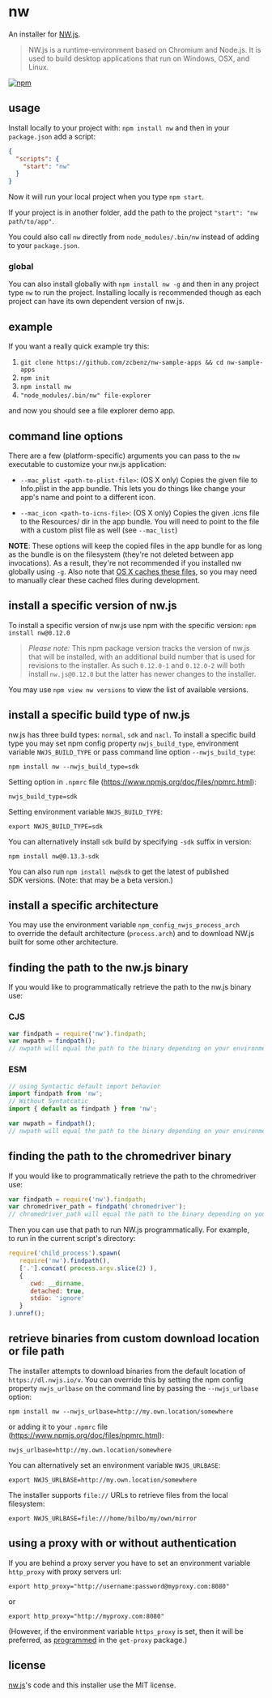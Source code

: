 # nw

An installer for [NW.js](https://nwjs.io).

> NW.js is a runtime-environment based on Chromium and Node.js. It is used to build desktop applications that run on Windows, OSX, and Linux.

[![npm](https://img.shields.io/npm/v/nw.svg?style=flat)](https://www.npmjs.com/package/nw)

## usage
Install locally to your project with: `npm install nw` and then in your `package.json` add a script:

```json
{
  "scripts": {
    "start": "nw"
  }
}
```

Now it will run your local project when you type `npm start`.

If your project is in another folder, add the path to the project `"start": "nw path/to/app"`.

You could also call `nw` directly from `node_modules/.bin/nw` instead of adding to your `package.json`.

### global
You can also install globally with `npm install nw -g` and then in any project type `nw` to run the project. Installing locally is recommended though as each project can have its own dependent version of nw.js.

## example
If you want a really quick example try this:

1. `git clone https://github.com/zcbenz/nw-sample-apps && cd nw-sample-apps`
2. `npm init`
3. `npm install nw`
4. `"node_modules/.bin/nw" file-explorer`

and now you should see a file explorer demo app.

## command line options
There are a few (platform-specific) arguments you can pass to the `nw` executable to
customize your nw.js application:

* `--mac_plist <path-to-plist-file>`: (OS X only) Copies the given file to Info.plist in the app
  bundle. This lets you do things like change your app's name and point to a different icon.

* `--mac_icon <path-to-icns-file>`: (OS X only) Copies the given .icns file to the Resources/ dir
  in the app bundle. You will need to point to the file with a custom plist file as well (see
  `--mac_list`)

**NOTE**: These options will keep the copied files in the app bundle for as long as the bundle is
on the filesystem (they're not deleted between app invocations). As a result, they're not
recommended if you installed nw globally using `-g`.  Also note that
[OS X caches these files](http://proteo.me.uk/2011/08/mac-application-bundle-caching/),
so you may need to manually clear these cached files during development.

## install a specific version of nw.js

To install a specific version of nw.js use npm with the specific version: `npm install nw@0.12.0`

> *Please note:* This npm package version tracks the version of nw.js that will be installed, with an additional build number that is used for revisions to the installer. As such `0.12.0-1` and `0.12.0-2` will both install `nw.js@0.12.0` but the latter has newer changes to the installer.

You may use `npm view nw versions` to view the list of available versions.

## install a specific build type of nw.js

nw.js has three build types: `normal`, `sdk` and `nacl`. To install a specific build type you may set npm config property `nwjs_build_type`, environment variable `NWJS_BUILD_TYPE` or pass command line option `--nwjs_build_type`:

``` shell
npm install nw --nwjs_build_type=sdk
```

Setting option in `.npmrc` file (https://www.npmjs.org/doc/files/npmrc.html):

```
nwjs_build_type=sdk
```

Setting environment variable `NWJS_BUILD_TYPE`:

``` shell
export NWJS_BUILD_TYPE=sdk
```

You can alternatively install `sdk` build by specifying `-sdk` suffix in version:

``` shell
npm install nw@0.13.3-sdk
```

You can also run `npm install nw@sdk` to get the latest of published SDK versions. (Note: that may be a beta version.)

## install a specific architecture

You may use the environment variable `npm_config_nwjs_process_arch` to override the default architecture (`process.arch`) and to download NW.js built for some other architecture.

## finding the path to the nw.js binary

If you would like to programmatically retrieve the path to the nw.js binary use:
### CJS
``` js
var findpath = require('nw').findpath;
var nwpath = findpath();
// nwpath will equal the path to the binary depending on your environment
```

### ESM
``` js
// using Syntactic default import behavior
import findpath from 'nw';
// Without Syntatcatic
import { default as findpath } from 'nw';

var nwpath = findpath();
// nwpath will equal the path to the binary depending on your environment
```

## finding the path to the chromedriver binary

If you would like to programmatically retrieve the path to the chromedriver use:

``` js
var findpath = require('nw').findpath;
var chromedriver_path = findpath('chromedriver');
// chromedriver_path will equal the path to the binary depending on your environment
```

Then you can use that path to run NW.js programmatically. For example, to run in the current script's directory:

```js
require('child_process').spawn(
   require('nw').findpath(),
   ['.'].concat( process.argv.slice(2) ),
   {
      cwd: __dirname,
      detached: true,
      stdio: 'ignore'
   }
).unref();
```

## retrieve binaries from custom download location or file path

The installer attempts to download binaries from the default location of `https://dl.nwjs.io/v`. You can override this by setting the npm config property `nwjs_urlbase` on the command line by passing the `--nwjs_urlbase` option:

``` shell
npm install nw --nwjs_urlbase=http://my.own.location/somewhere
```

or adding it to your `.npmrc` file (https://www.npmjs.org/doc/files/npmrc.html):

```
nwjs_urlbase=http://my.own.location/somewhere
```

You can alternatively set an environment variable `NWJS_URLBASE`:

``` shell
export NWJS_URLBASE=http://my.own.location/somewhere
```

The installer supports `file://` URLs to retrieve files from the local filesystem:

``` shell
export NWJS_URLBASE=file:///home/bilbo/my/own/mirror
```

## using a proxy with or without authentication

If you are behind a proxy server you have to set an environment variable `http_proxy` with proxy servers url:

```
export http_proxy="http://username:password@myproxy.com:8080"
```

or

```
export http_proxy="http://myproxy.com:8080"
```

(However, if the environment variable `https_proxy` is set, then it will be preferred, as [programmed](https://github.com/kevva/get-proxy/blob/master/index.js) in the `get-proxy` package.)

## license
[nw.js](https://github.com/nwjs/nw.js)'s code and this installer use the MIT license.
